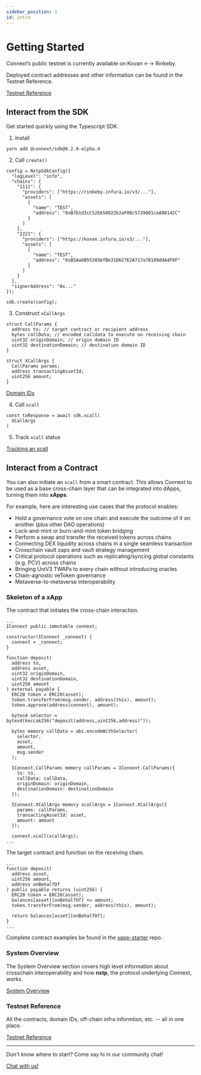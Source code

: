 ```yaml
---
sidebar_position: 1
id: intro
---
```


# Getting Started 

Connext’s public testnet is currently available on Kovan ←→ Rinkeby. 

Deployed contract addresses and other information can be found in the Testnet Reference.

[Testnet Reference](./Testnet/testing-against-testnet.md)

## Interact from the SDK

Get started quickly using the Typescript SDK.

1. Install

  ```
  yarn add @connext/sdk@0.2.0-alpha.4 
  ```

2. Call `create()`

  ```
  config = NxtpSdkConfig({
    "logLevel": "info",
    "chains": {
      "1111": {
        "providers": ["https://rinkeby.infura.io/v3/..."],
        "assets": [
          {
            "name": "TEST",
            "address": "0xB7b1d3cC52E658922b2aF00c5729001ceA98142C"
          }
        ]
      },
      "2221": {
        "providers": ["https://kovan.infura.io/v3/..."],
        "assets": [
          {
            "name": "TEST",
            "address": "0xB5AabB55385bfBe31D627E2A717a7B189ddA4F8F"
          }
        ]
      }
    },
    "signerAddress": "0x..."
  });

  sdk.create(config);

  ```

3. Construct `xCallArgs`

  ```
  struct CallParams {
    address to; // target contract or recipient address
    bytes callData; // encoded calldata to execute on receiving chain
    uint32 originDomain; // origin domain ID
    uint32 destinationDomain; // destination domain ID
  }

  struct XCallArgs {
    CallParams params;
    address transactingAssetId;
    uint256 amount;
  }
  ```

  [Domain IDs](./Testnet/testing-against-testnet.md/#nomad-chain-ids)

4. Call `xcall`

  ```
  const txResponse = await sdk.xcall(
    XCallArgs
  )
  ```

5. Track `xcall` status

  [Tracking an xcall](../Develop/Testnet/xcall-status.md)


## Interact from a Contract

You can also initiate an `xcall` from a smart contract. This allows Connext to be used as a base cross-chain layer that can be integrated into dApps, turning them into **xApps**.

For example, here are interesting use cases that the protocol enables:
- Hold a governance vote on one chain and execute the outcome of it on another (plus other DAO operations)
- Lock-and-mint or burn-and-mint token bridging
- Perform a swap and transfer the received tokens across chains
- Connecting DEX liquidity across chains in a single seamless transaction
- Crosschain vault zaps and vault strategy management
- Critical protocol operations such as replicating/syncing global constants (e.g. PCV) across chains
- Bringing UniV3 TWAPs to every chain without introducing oracles
- Chain-agnostic veToken governance
- Metaverse-to-metaverse interoperability


### Skeleton of a xApp

The contract that initiates the cross-chain interaction.
```solidity
...
IConnext public immutable connext;

constructor(IConnext _connext) {
  connext = _connext;
}

function deposit(
  address to,
  address asset,
  uint32 originDomain,
  uint32 destinationDomain,
  uint256 amount
) external payable {
  ERC20 token = ERC20(asset);
  token.transferFrom(msg.sender, address(this), amount);
  token.approve(address(connext), amount);

  bytes4 selector = bytes4(keccak256("deposit(address,uint256,address)"));

  bytes memory callData = abi.encodeWithSelector(
    selector,
    asset,
    amount,
    msg.sender
  );

  IConnext.CallParams memory callParams = IConnext.CallParams({
    to: to,
    callData: callData,
    originDomain: originDomain,
    destinationDomain: destinationDomain
  });

  IConnext.XCallArgs memory xcallArgs = IConnext.XCallArgs({
    params: callParams,
    transactingAssetId: asset,
    amount: amount
  });

  connext.xcall(xcallArgs);
...
```

The target contract and function on the receiving chain.

```solidity
...
function deposit(
  address asset,
  uint256 amount,
  address onBehalfOf
) public payable returns (uint256) {
  ERC20 token = ERC20(asset);
  balances[asset][onBehalfOf] += amount;
  token.transferFrom(msg.sender, address(this), amount);

  return balances[asset][onBehalfOf];
}
...
```

Complete contract examples be found in the [xapp-starter](https://github.com/connext/xapp-starter/) repo.

### System Overview

The System Overview section covers high level information about crosschain interoperability and how **nxtp**, the protocol underlying Connext, works.

[System Overview](./SystemOverview/intro)
### Testnet Reference

All the contracts, domain IDs, off-chain infra informtion, etc. -- all in one place.

[Testnet Reference](./Testnet/testing-against-testnet)

---

Don't know where to start? Come say hi in our community chat!

[Chat with us!](https://chat.connext.network)
